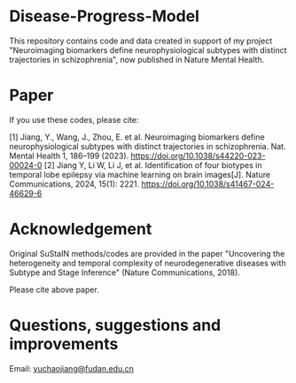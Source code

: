# Disease-Progress-Model
This repository contains code and data created in support of my project "Neuroimaging biomarkers define neurophysiological subtypes with distinct trajectories in schizophrenia", now published in Nature Mental Health. 


# Paper
If you use these codes, please cite: 

[1] Jiang, Y., Wang, J., Zhou, E. et al. Neuroimaging biomarkers define neurophysiological subtypes with distinct trajectories in schizophrenia. Nat. Mental Health 1, 186–199 (2023). https://doi.org/10.1038/s44220-023-00024-0 
[2] Jiang Y, Li W, Li J, et al. Identification of four biotypes in temporal lobe epilepsy via machine learning on brain images[J]. Nature Communications, 2024, 15(1): 2221. https://doi.org/10.1038/s41467-024-46629-6


# Acknowledgement

Original SuStaIN methods/codes are provided in the paper "Uncovering the heterogeneity and temporal complexity of neurodegenerative diseases with Subtype and Stage Inference" (Nature Communications, 2018).

Please cite above paper.

# Questions, suggestions and improvements

Email: yuchaojiang@fudan.edu.cn



